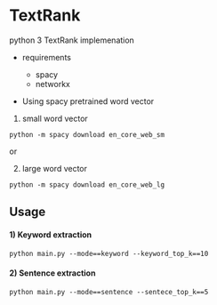 # TextRank
python 3 TextRank implemenation

* requirements
  * spacy 
  * networkx 

* Using spacy pretrained word vector
 1) small word vector
  ```
  python -m spacy download en_core_web_sm 
  ```
  or 
  
 2) large word vector
  ```
  python -m spacy download en_core_web_lg 
  ```
## Usage
#### 1) Keyword extraction
```
python main.py --mode==keyword --keyword_top_k==10 
```
#### 2) Sentence extraction
```
python main.py --mode==sentence --sentece_top_k==5 
```
